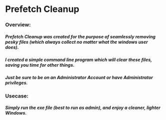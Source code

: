 # Prefetch Cleanup

### Overview:

##### Prefetch Cleanup was created for the purpose of seamlessly removing pesky files (which always collect no matter what the windows user does). 
##### I created a simple command line program which will clear these files, saving you time for other things. 
##### Just be sure to be on an Administrator Account or have Administrator privileges. 

### Usecase:

##### Simply run the exe file (best to run as admin), and enjoy a cleaner, lighter Windows.